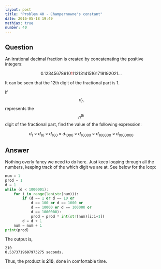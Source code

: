 ```yaml
---
layout: post
title: "Problem 40 - Champernowne's constant"
date: 2016-05-18 19:49
mathjax: true
number: 40
---
```


## Question

An irrational decimal fraction is created by concatenating the positive integers:

<p align="center">
0.12345678910<span style="color:red">1</span>112131415161718192021...
</p>

It can be seen that the 12th digit of the fractional part is 1.

If $$d_n$$ represents the $$n^{\text{th}}$$ digit of the fractional part, find the value of the following expression:


$$
d_1\times d_{10}\times d_{100}\times d_{1000}\times d_{10000}\times d_{100000}\times d_{1000000}
$$

## Answer

Nothing overly fancy we need to do here. Just keep looping through all the numbers, keeping track of the which digit we are at. See below for the loop:

```python
num = 1
prod = 1
d = 1
while (d < 1000001):
    for i in range(len(str(num))):
        if (d == 1 or d == 10 or
            d == 100 or d == 1000 or
            d == 10000 or d == 100000 or
            d == 1000000):
            prod = prod * int(str(num)[i:i+1])
        d = d + 1
    num = num + 1
print(prod)
```

The output is,

```
210
0.5373719607973275 seconds.
```

Thus, the product is **210**, done in comfortable time.